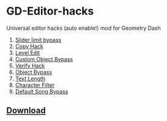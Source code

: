 # GD-Editor-hacks
Universal editor hacks (auto enable!) mod for Geometry Dash

<ol>
<li><a href="/github.com/user95401/GD-Editor-hacks">Slider limit bypass</a></li>
<li><a href="/github.com/user95401/GD-Editor-hacks">Copy Hack</a></li>
<li><a href="/github.com/user95401/GD-Editor-hacks">Level Edit</a></li>
<li><a href="/github.com/user95401/GD-Editor-hacks">Custom Object Bypass</a></li>
<li><a href="/github.com/user95401/GD-Editor-hacks">Verify Hack</a></li>
<li><a href="/github.com/user95401/GD-Editor-hacks">Object Bypass</a></li>
<li><a href="/github.com/user95401/GD-Editor-hacks">Text Length</a></li>
<li><a href="/github.com/user95401/GD-Editor-hacks">Character Filter</a></li>
<li><a href="/github.com/user95401/GD-Editor-hacks">Default Song Bypass</a></li>
</ol>

<h2><a href="https://github.com/user95401/GD-Editor-hacks/releases/download/Download/GD.Editor.hacks.by.user666.zip">Download</a></h2>
